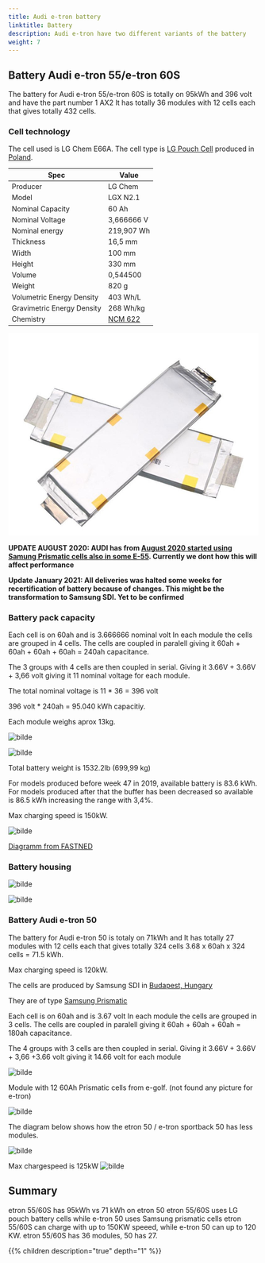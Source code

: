 ```yaml
---
title: Audi e-tron battery
linktitle: Battery
description: Audi e-tron have two different variants of the battery
weight: 7
---
```


## Battery Audi e-tron 55/e-tron 60S

The battery for Audi e-tron 55/e-tron 60S is totally on 95kWh and 396 volt and have the part number  1 AX2
It has totally 36 modules with 12 cells each that gives totally 432 cells.

### Cell technology

The cell used is LG Chem E66A. The cell type is [LG Pouch Cell](https://www.youtube.com/watch?v=Q2Lczd7MjGc) produced in [Poland](https://www.google.no/maps/search/lg+chem+poland/@51.0183429,16.8906359,995m/data=!3m1!1e3).

|Spec | Value |
|-----|------|
| Producer | LG Chem |
| Model | LGX N2.1 |
| Nominal Capacity |60 Ah |
| Nominal Voltage | 3,666666 V |
| Nominal energy | 219,907 Wh |
| Thickness|  16,5 mm |
| Width | 100 mm |
| Height | 330 mm |
| Volume | 0,544500 |
| Weight | 820 g |
| Volumetric Energy Density | 403 Wh/L |
| Gravimetric Energy Density | 268 Wh/kg |
| Chemistry | [NCM 622](https://en.wikipedia.org/wiki/Lithium-ion_battery) |

![Audi](lgchenx21.jpg "LGX N2.1 60AH pouch cell from LG Chem")

**UPDATE AUGUST 2020: AUDI has from [August 2020 started using Samung Prismatic cells also in some E-55](https://www.electrive.net/2020/07/23/audi-chef-duesmann-sieht-batterie-probleme-beim-e-tron-als-geloest/). Currently we dont how this will affect performance**

**Update January 2021: All deliveries was halted some weeks for recertification of battery because of changes. This might be the transformation to Samsung SDI. Yet
to be confirmed**

### Battery pack capacity

Each cell is on 60ah and is 3.666666 nominal volt
In each module the cells are grouped in 4 cells. The cells are coupled in paralell
giving it 60ah + 60ah + 60ah + 60ah = 240ah capacitance.

The 3 groups with 4 cells are then coupled in serial. Giving it 3.66V + 3.66V + 3,66 volt giving it 11 nominal voltage for each module.

The total nominal voltage is 11 * 36 = 396 volt

396 volt * 240ah = 95.040 kWh capacitiy.

Each module weighs aprox 13kg.

![bilde](https://user-images.githubusercontent.com/59776765/73131003-90677400-4003-11ea-982c-33dba97a84bc.png)

![bilde](https://user-images.githubusercontent.com/59776765/73913087-6d1baf00-48b6-11ea-9f24-6d5fc9c95e17.png)

Total battery weight is 1532.2lb (699,99 kg)

For models produced before week 47 in 2019, available battery is 83.6 kWh.
For models produced after that the buffer has been decreased so available is 86.5 kWh increasing the range with 3,4%. 

Max charging speed is 150kW.

![bilde](https://user-images.githubusercontent.com/59776765/91096009-9b4bbb00-e65d-11ea-8ccf-0fd968ace518.png)

[Diagramm from FASTNED](https://support.fastned.nl/hc/en-gb/articles/360000815988-Charging-with-an-Audi-e-tron)

### Battery housing

![bilde](https://user-images.githubusercontent.com/59776765/73116898-731ca200-3f3e-11ea-8e2f-60f522415534.png)

![bilde](https://user-images.githubusercontent.com/59776765/73117011-dc50e500-3f3f-11ea-90b9-2e5ac30287d1.png)

### Battery Audi e-tron 50

The battery for Audi e-tron 50 is totaly on 71kWh and 
It has totally 27 modules with 12 cells each that gives totally 324 cells
3.68 x 60ah x  324 cells = 71.5 kWh.

Max charging speed is 120kW.

The cells are produced by Samsung SDI in [Budapest, Hungary](https://www.google.com/maps/place/Samsung+SDI+Hungary+Zrt./@47.6765476,19.168821,2130m/data=!3m1!1e3!4m5!3m4!1s0x0:0x45db42011a2687d9!8m2!3d47.6779532!4d19.170087)

They are of type [Samsung Prismatic](https://www.samsungsdi.com/automotive-battery/products/prismatic-lithium-ion-battery-cell.html)

Each cell is on 60ah and is 3.67 volt
In each module the cells are grouped in 3 cells. The cells are coupled in paralell
giving it 60ah + 60ah + 60ah = 180ah capacitance.

The 4 groups with 3 cells are then coupled in serial. Giving it 3.66V + 3.66V + 3,66  +3.66 volt giving it 14.66 volt for each module


![bilde](https://user-images.githubusercontent.com/59776765/73117720-11623500-3f4a-11ea-9b37-4b19050ec1df.png)

Module with 12 60Ah  Prismatic cells from e-golf. (not found any picture for e-tron)

![bilde](https://user-images.githubusercontent.com/59776765/73131174-70857f80-4006-11ea-84bd-a1f2d5848613.png)


The diagram below shows how the etron 50 / e-tron sportback 50 has less modules.


![bilde](https://user-images.githubusercontent.com/59776765/73117637-2e4a3880-3f49-11ea-9d09-ca3e6f20a646.png)


Max chargespeed is 125kW
![bilde](https://user-images.githubusercontent.com/59776765/91096090-b6b6c600-e65d-11ea-8a7a-b6cb98078ef8.png "battery")

## Summary

etron 55/60S has 95kWh vs 71 kWh on etron 50
etron 55/60S uses LG pouch battery cells while e-tron 50 uses Samsung prismatic cells
etron 55/60S can charge with up to 150KW speeed, while e-tron 50 can up to 120 KW.
etron 55/60S has 36 modules, 50 has 27.

{{% children description="true" depth="1" %}}
